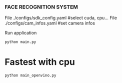 ### FACE RECOGNITION SYSTEM

File ./configs/sdk_config.yaml #select cuda, cpu...
File ./configs/cam_infos.yaml #set camera infos

Run application

```python
python main.py
```
# Fastest with cpu
```python
python main_openvino.py
```